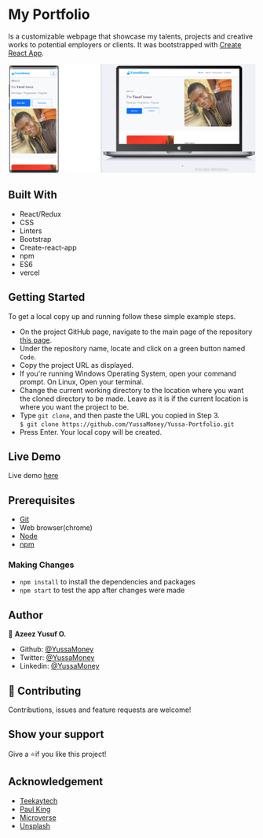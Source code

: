 # My Portfolio

Is a customizable webpage that showcase my talents, projects and creative works to potential employers or clients.
It was bootstrapped with [Create React App](https://github.com/facebook/create-react-app).

![portfolio](./src/images/portfolio.png)

## Built With

- React/Redux
- CSS
- Linters
- Bootstrap
- Create-react-app
- npm
- ES6
- vercel

## Getting Started

To get a local copy up and running follow these simple example steps.

- On the project GitHub page, navigate to the main page of the repository [this page](https://github.com/YussaMoney/Yussa-Portfolio.git).
- Under the repository name, locate and click on a green button named `Code`.
- Copy the project URL as displayed.
- If you're running Windows Operating System, open your command prompt. On Linux, Open your terminal.
- Change the current working directory to the location where you want the cloned directory to be made. Leave as it is if the current location is where you want the project to be.
- Type `git clone`, and then paste the URL you copied in Step 3.<br>
  `$ git clone https://github.com/YussaMoney/Yussa-Portfolio.git`
- Press Enter. Your local copy will be created.

## Live Demo

Live demo [here](https://)

## Prerequisites

- [Git](https://gist.github.com/derhuerst/1b15ff4652a867391f03)
- Web browser(chrome)
- [Node](https://nodejs.org/en/)
- [npm](https://www.npmjs.com/get-npm)

### Making Changes

- `npm install` to install the dependencies and packages
- `npm start` to test the app after changes were made

## Author

👤 **Azeez Yusuf O.**

- Github: [@YussaMoney](https://github.com/YussaMoney)
- Twitter: [@YussaMoney](https://twitter.com/YussaMoney)
- Linkedin: [@YussaMoney](https://www.linkedin.com/in/yussamoney)

## 🤝 Contributing

Contributions, issues and feature requests are welcome!

## Show your support

Give a ⭐️if you like this project!

## Acknowledgement

- [Teekaytech](https://github.com/Teekaytech)
- [Paul King](https://paulkingportfolio.vercel.app)
- [Microverse](https://github.com/microverseinc/linters-config/tree/master/react-redux)
- [Unsplash](https://unsplash.com/)